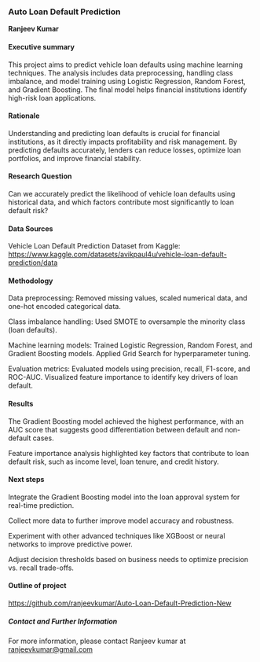 ### Auto Loan Default Prediction

**Ranjeev Kumar**

#### Executive summary

This project aims to predict vehicle loan defaults using machine learning techniques. The analysis includes data preprocessing, handling class imbalance, and model training using Logistic Regression, Random Forest, and Gradient Boosting. The final model helps financial institutions identify high-risk loan applications.

#### Rationale

Understanding and predicting loan defaults is crucial for financial institutions, as it directly impacts profitability and risk management. By predicting defaults accurately, lenders can reduce losses, optimize loan portfolios, and improve financial stability.

#### Research Question

Can we accurately predict the likelihood of vehicle loan defaults using historical data, and which factors contribute most significantly to loan default risk?

#### Data Sources

Vehicle Loan Default Prediction Dataset from Kaggle:  https://www.kaggle.com/datasets/avikpaul4u/vehicle-loan-default-prediction/data

#### Methodology

Data preprocessing: Removed missing values, scaled numerical data, and one-hot encoded categorical data.

Class imbalance handling: Used SMOTE to oversample the minority class (loan defaults).

Machine learning models: Trained Logistic Regression, Random Forest, and Gradient Boosting models. Applied Grid Search for hyperparameter tuning.

Evaluation metrics: Evaluated models using precision, recall, F1-score, and ROC-AUC. Visualized feature importance to identify key drivers of loan default.


#### Results

The Gradient Boosting model achieved the highest performance, with an AUC score that suggests good differentiation between default and non-default cases.

Feature importance analysis highlighted key factors that contribute to loan default risk, such as income level, loan tenure, and credit history.

#### Next steps

Integrate the Gradient Boosting model into the loan approval system for real-time prediction.

Collect more data to further improve model accuracy and robustness.

Experiment with other advanced techniques like XGBoost or neural networks to improve predictive power.

Adjust decision thresholds based on business needs to optimize precision vs. recall trade-offs.

#### Outline of project

https://github.com/ranjeevkumar/Auto-Loan-Default-Prediction-New


##### Contact and Further Information

For more information, please contact Ranjeev kumar at ranjeevkumar@gmail.com
